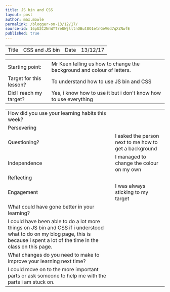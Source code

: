 ```yaml
---
title: JS bin and CSS
layout: post
author: max.mowle
permalink: /blogger-on-13/12/17/
source-id: 16pU2C2NnWYTreUWjlltnOBut8O1etnGeV6d7qXZNwfE
published: true
---
```

<table>
  <tr>
    <td>Title</td>
    <td>CSS and JS bin</td>
    <td>Date</td>
    <td>13/12/17</td>
  </tr>
</table>


<table>
  <tr>
    <td>Starting point:</td>
    <td>Mr Keen telling us how to change the background and colour of letters.</td>
  </tr>
  <tr>
    <td>Target for this lesson?</td>
    <td>To understand how to use JS bin and CSS</td>
  </tr>
  <tr>
    <td>Did I reach my target? </td>
    <td>Yes, i know how to use it  but i don't know how to use everything</td>
  </tr>
</table>


<table>
  <tr>
    <td>How did you use your learning habits this week?</td>
    <td></td>
  </tr>
  <tr>
    <td>Persevering</td>
    <td></td>
  </tr>
  <tr>
    <td>Questioning?</td>
    <td>I asked the person next to me how to get a background</td>
  </tr>
  <tr>
    <td>Independence</td>
    <td>I managed to change the colour on my own</td>
  </tr>
  <tr>
    <td>Reflecting</td>
    <td></td>
  </tr>
  <tr>
    <td>Engagement</td>
    <td>I was always sticking to my target</td>
  </tr>
  <tr>
    <td>What could have gone better in your learning?</td>
    <td></td>
  </tr>
  <tr>
    <td>I could have been able to do a lot more things on JS bin and CSS  if i understood what to do on my blog page, this is because i spent a lot of the time in the class on this page.</td>
    <td></td>
  </tr>
  <tr>
    <td>What changes do you need to make to improve your learning next time?</td>
    <td></td>
  </tr>
  <tr>
    <td>I could move on to the more important parts or ask someone to help me with the parts i am stuck on.</td>
    <td></td>
  </tr>
</table>



